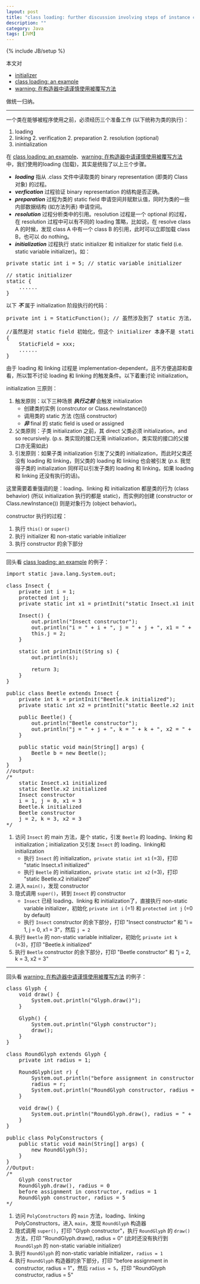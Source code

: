 ```yaml
---
layout: post
title: "class loading: further discussion involving steps of instance creation"
description: ""
category: Java
tags: [JVM]
---
```

{% include JB/setup %}

本文对 

- [initializer](/java/2009/03/19/initializer)
- [class loading: an example](/java/2009/03/25/class-loading-an-example)
- [warning: 在构造器中请谨慎使用被覆写方法](/java/2009/03/27/using-overridden-method-in-constructor-is-dangerous) 

做统一归纳。

---

一个类在能够被程序使用之前，必须经历三个准备工作 (以下统称为类的执行)：

1. loading
2. linking
    2. verification
	2. preparation
	2. resolution (optional)
3. inintialization

在 [class loading: an example](/java/2009/03/25/class-loading-an-example)、[warning: 在构造器中请谨慎使用被覆写方法](/java/2009/03/27/using-overridden-method-in-constructor-is-dangerous) 中，我们使用的loading (加载)，其实是统指了以上三个步骤。

- _**loading**_ 指从 \.class 文件中读取类的 binary representation (即类的 Class 对象) 的过程。  
- _**verfication**_ 过程验证 binary representation 的结构是否正确。  
- _**preparation**_ 过程为类的 static field 申请空间并赋默认值，同时为类的一些内部数据结构 (如方法列表) 申请空间。  
- _**resolution**_ 过程分析类中的引用。resolution 过程是一个 optional 的过程，在 resolution 过程中可以有不同的 loading 策略，比如说，在 resolve class A 的时候，发现 class A 中有一个 class B 的引用，此时可以立即加载 class B，也可以 do nothing。  
- _**initialization**_ 过程执行 static initializer 和 initializer for static field (i.e. static variable initializer)。如：

<pre class="prettyprint linenums">
private static int i = 5; // static variable initializer  
  
// static initializer  
static {  
	......  
}
</pre>

以下 _**不**_ 属于 initialization 阶段执行的代码：

<pre class="prettyprint linenums">
private int i = StaticFunction(); // 虽然涉及到了 static 方法，不过 field 不是 static，不能算是 static variable initialzer  
  
//虽然是对 static field 初始化，但这个 initializer 本身不是 static，依旧不能算是 static initializer  
{  
	StaticField = xxx;  
	......  
}
</pre>

由于 loading 和 linking 过程是 implementation-dependent，且不方便追踪和查看，所以暂不讨论 loading 和 linking 的触发条件。以下着重讨论 initialization。

initialization 三原则：

1. 触发原则：以下三种场景 _**执行之前**_ 会触发 initialization
    * 创建类的实例 (constrcutor or Class.newInstance())
	* 调用类的 static 方法 (包括 constructor)
	* _**非**_ final 的 static field is used or assigned
2. 父类原则：子类 initialization 之前，其 direct 父类必须 initialization，and so recursively. (p.s. 类实现的接口无需 initialization，类实现的接口的父接口亦无需如此)
3. 引发原则：如果子类 initialization 引发了父类的 initialization，而此时父类还没有 loading 和 linking，则父类的 loading 和 linking 也会被引发 (_p.s._ 我觉得子类的 initialization 同样可以引发子类的 loading 和 linking，如果 loading 和 linking 还没有执行的话)。  

这里需要着重强调的是：loading、linking 和 initialization 都是类的行为 (class behavior) (所以 initialization 执行的都是 static)，而实例的创建 (constructor or Class.newInstance()) 则是对象行为 (object behavior)。  

constructor 执行的过程：

1. 执行 `this()` or `super()`
2. 执行 initializer 和 non-static variable initializer
3. 执行 constructor 的余下部分

---

回头看 [class loading: an example](/java/2009/03/25/class-loading-an-example) 的例子：

<pre class="prettyprint linenums">
import static java.lang.System.out;  
  
class Insect {  
    private int i = 1;  
    protected int j;  
    private static int x1 = printInit("static Insect.x1 initialized");  
      
    Insect() {  
        out.println("Insect constructor");  
        out.println("i = " + i + ", j = " + j + ", x1 = " + x1);  
        this.j = 2;  
    }  
      
    static int printInit(String s) {  
        out.println(s);  
  
        return 3;  
    }  
}  
  
public class Beetle extends Insect {  
    private int k = printInit("Beetle.k initialized");  
    private static int x2 = printInit("static Beetle.x2 initialized");  
      
    public Beetle() {  
        out.println("Beetle constructor");  
        out.println("j = " + j + ", k = " + k + ", x2 = " + x2);  
    }  
   
    public static void main(String[] args) {  
        Beetle b = new Beetle();  
    }  
}  
//output:  
/* 
    static Insect.x1 initialized 
    static Beetle.x2 initialized 
    Insect constructor 
    i = 1, j = 0, x1 = 3 
    Beetle.k initialized 
    Beetle constructor 
    j = 2, k = 3, x2 = 3 
*/ 
</pre>

1. 访问 `Insect` 的 main 方法，是个 static，引发 `Beetle` 的 loading、linking 和 initialization；initialization 又引发 `Insect` 的 loading、linking和 initialization
    * 执行 `Insect` 的 initialization，`private static int x1` (=3)，打印 "static Insect.x1 initialized"
	* 执行 `Beetle` 的 initialization，`private static int x2` (=3)，打印 "static Beetle.x2 initialized"
2. 进入 `main()`，发现 constructor
3. 隐式调用 `super()`，转到 `Insect` 的 constructor
    * `Insect` 已经 loading、linking 和 initialization了，直接执行 non-static variable initializer，初始化 `private int i` (=1) 和 `protected int j` (=0 by default)
	* 执行 `Insect` constructor 的余下部分，打印 "Insect constructor" 和 "i = 1, j = 0, x1 = 3"，然后 `j = 2`
4. 执行 `Beetle` 的 non-static variable initializer，初始化 `private int k` (=3)，打印 "Beetle.k initialized"
5. 执行 `Beetle` constructor 的余下部分，打印 "Beetle constructor" 和 "j = 2, k = 3, x2 = 3"

---

回头看 [warning: 在构造器中请谨慎使用被覆写方法](/java/2009/03/27/using-overridden-method-in-constructor-is-dangerous) 的例子：

<pre class="prettyprint linenums">
class Glyph {  
	void draw() {   
		System.out.println("Glyph.draw()");  
	}  
	  
	Glyph() {  
		System.out.println("Glyph constructor");  
		draw();  
	}  
}     
  
class RoundGlyph extends Glyph {  
	private int radius = 1;  
  
	RoundGlyph(int r) {  
		System.out.println("before assignment in constructor, radius = " + radius);  
		radius = r;  
		System.out.println("RoundGlyph constructor, radius = " + radius);  
	}  
	  
	void draw() {  
		System.out.println("RoundGlyph.draw(), radius = " + radius);  
	}  
}     
  
public class PolyConstructors {  
	public static void main(String[] args) {  
		new RoundGlyph(5);  
	}  
}  
//Output:  
/* 
	Glyph constructor 
	RoundGlyph.draw(), radius = 0 
	before assignment in constructor, radius = 1 
	RoundGlyph constructor, radius = 5 
*/ 
</pre>

1. 访问 `PolyConstructors` 的 `main` 方法，loading、linking PolyConstructors，进入 `main`，发现 `RoundGlyph` 构造器
2. 隐式调用 `super()`，打印 "Glyph constructor"，执行 `RoundGlyph` 的 `draw()` 方法，打印 "RoundGlyph.draw(), radius = 0" (此时还没有执行到 `RoundGlyph` 的 non-static variable initializer)
3. 执行 `RoundGlyph` 的 non-static variable initializer，`radius = 1`
4. 执行 `RoundGlyph` 构造器的余下部分，打印 "before assignment in constructor, radius = 1"，然后 `radius = 5`，打印 "RoundGlyph constructor, radius = 5"
